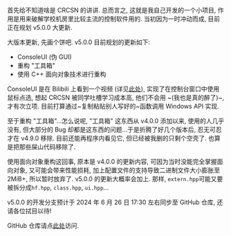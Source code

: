 首先给不知道啥是 CRCSN 的讲讲. 总而言之, 这就是我自己开发的一个小项目, 作用是用来破解学校机房里比较主流的控制软件用的. 当初因为一时冲动而成, 目前正在规划 v5.0.0 大更新.

大版本更新, 先画个饼吧. v5.0.0 目前规划的更新如下:
 - ConsoleUI (伪 GUI)
 - 重构 "工具箱"
 - 使用 C++ 面向对象技术进行重构

ConsoleUI 是在 Bilibili 上看到一个视频 (详见[此处](https://www.bilibili.com/video/BV1X14y1n7S4/)), 实现了在控制台窗口中使用鼠标点选, 想起 CRCSN 被同学吐槽学习成本高, 他们不会用 ~(我也是真的醉了)~, 才有次立项. 目前打算通过~复制粘贴别人写好的~函数调用 Windows API 实现.

至于重构 "工具箱"...怎么说呢, "工具箱" 这东西从 v4.0.0 添加以来, 使用的人几乎没有, 但大部分的 Bug 却都是这东西的问题...于是折腾了好几个版本后, 忍无可忍才在 v4.9.0 移除. 目前还能再程序内看见它, 但已经被我删的只剩个空壳了. 也算是把那些屎山代码移除了.

使用面向对象重构这回事, 原本是 v4.0.0 的更新内容, 可因为当时没能完全掌握面向对象, 又可能会带来性能损耗, 加上配置文件的支持导致二进制文件大小膨胀至 2MiB+, 所以暂时放弃了. v5.0.0 的更新大概率会加上. 那样, `extern.hpp`可能又要被拆分成`hf.hpp`, `class.hpp`, `ui.hpp`...

v5.0.0 的开发分支预计于 2024 年 6 月 26 日 17:30 左右同步至 GitHub 仓库, 还请各位拭目以待!

GitHub 仓库请点[此处](https://github.com/MaxLHy0424/CRCSN)访问.